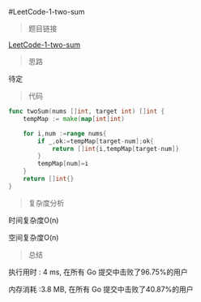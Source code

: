 #LeetCode-1-two-sum

> 题目链接

[LeetCode-1-two-sum](https://leetcode-cn.com/problems/two-sum/?utm_source=LCUS&utm_medium=ip_redirect_q_uns&utm_campaign=transfer2china)

> 思路

待定

> 代码

```go
func twoSum(nums []int, target int) []int {
    tempMap := make(map[int]int)

    for i,num :=range nums{
        if _,ok:=tempMap[target-num];ok{
            return []int{i,tempMap[target-num]}
        }
        tempMap[num]=i
    }
    return []int{}
}
```

> 复杂度分析

时间复杂度O(n)

空间复杂度O(n)
> 总结

执行用时 : 4 ms, 在所有 Go 提交中击败了96.75%的用户

内存消耗 :3.8 MB, 在所有 Go 提交中击败了40.87%的用户


